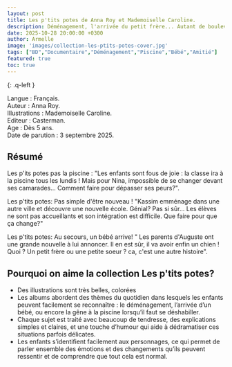 ```yaml
---
layout: post
title: Les p'tits potes de Anna Roy et Mademoiselle Caroline.
description: Déménagement, l'arrivée du petit frère... Autant de bouleversements qui ont marqué notre quotidien. Ces histoires ont été un joli support pour mettre des mots sur tout cela.
date: 2025-10-28 20:00:00 +0300
author: Armelle
image: 'images/collection-les-ptits-potes-cover.jpg'
tags: ["BD","Documentaire","Déménagement","Piscine","Bébé","Amitié"]
featured: true
toc: true
---
```


{: .q-left }

Langue : Français.    
Auteur : Anna Roy.     
Illustrations : Mademoiselle Caroline.                      
Editeur : Casterman.                
Age : Dès 5 ans.                              
Date de parution : 3 septembre 2025.         

## Résumé

Les p'its potes pas la piscine : "Les enfants sont fous de joie : la classe ira à la piscine tous les lundis ! Mais pour Nina, impossible de se changer devant ses camarades... Comment faire pour dépasser ses peurs?".

Les p'tits potes: Pas simple d'être nouveau ! "Kassim emménage dans une autre ville et découvre une nouvelle école. Génial? Pas si sûr... Les élèves ne sont pas accueillants et son intégration est difficile. Que faire pour que ça change?"

Les p'tits potes: Au secours, un bébé arrive! " Les parents d'Auguste ont une grande nouvelle à lui annoncer. Il en est sûr, il va avoir enfin un chien ! Quoi ? Un petit frère ou une petite soeur ? ca, c'est une autre histoire".

## Pourquoi on aime la collection Les p'tits potes?

- Des illustrations sont très belles, colorées
- Les albums abordent des thèmes du quotidien dans lesquels les enfants peuvent facilement se reconnaître : le déménagement, l’arrivée d’un bébé, ou encore la gêne à la piscine lorsqu’il faut se déshabiller.
- Chaque sujet est traité avec beaucoup de tendresse, des explications simples et claires, et une touche d’humour qui aide à dédramatiser ces situations parfois délicates. 
- Les enfants s’identifient facilement aux personnages, ce qui permet de parler ensemble des émotions et des changements qu’ils peuvent ressentir et de comprendre que tout cela est normal.
